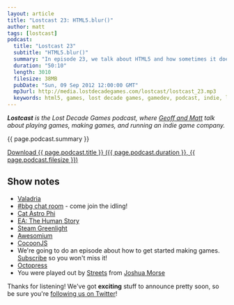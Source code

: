 ```yaml
---
layout: article
title: "Lostcast 23: HTML5.blur()"
author: matt
tags: [lostcast]
podcast:
  title: "Lostcast 23"
  subtitle: "HTML5.blur()"
  summary: "In episode 23, we talk about HTML5 and how sometimes it doesn't have anything to do with the success of your game. That said, the industry is in love with HTML5 right now, with lots of new companies and money being injected into it."
  duration: "50:10"
  length: 3010
  filesize: 38MB
  pubDate: "Sun, 09 Sep 2012 12:00:00 GMT"
  mp3url: http://media.lostdecadegames.com/lostcast/lostcast_23.mp3
  keywords: html5, games, lost decade games, gamedev, podcast, indie, lostcast
---
```

_**Lostcast** is the Lost Decade Games podcast, where [Geoff and Matt](/about/) talk about playing games, making games, and running an indie game company._

{{ page.podcast.summary }}

<a class="download-podcast" href="{{ page.podcast.mp3url }}">
	Download {{ page.podcast.title }} ({{ page.podcast.duration }}, {{ page.podcast.filesize }})
</a>

## Show notes

* [Valadria](https://github.com/richtaur/Valadria)
* [#bbg chat room](http://hashbbg.com/) - come join the idling!
* [Cat Astro Phi](http://www.photonstorm.com/games/cat-astro-phi)
* [EA: The Human Story](http://ea-spouse.livejournal.com/274.html)
* [Steam Greenlight](http://steamcommunity.com/greenlight/)
* [Awesomium](http://awesomium.com/)
* [CocoonJS](http://ludei.com/tech/cocoonjs)
* We're going to do an episode about how to get started making games. [Subscribe](/lostcast.xml) so you won't miss it!
* [Octopress](http://octopress.org/)
* You were played out by [Streets](http://joshuamorse.bandcamp.com/track/streets) from [Joshua Morse](http://jmflava.com/)

Thanks for listening! We've got **exciting** stuff to announce pretty soon, so be sure you're [following us on Twitter](https://twitter.com/LostDecadeGames)!
